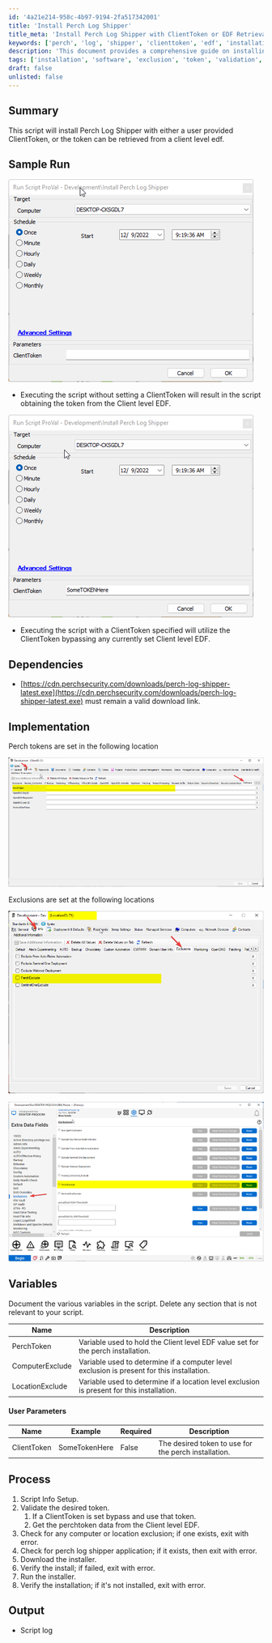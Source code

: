 ```yaml
---
id: '4a21e214-958c-4b97-9194-2fa517342001'
title: 'Install Perch Log Shipper'
title_meta: 'Install Perch Log Shipper with ClientToken or EDF Retrieval'
keywords: ['perch', 'log', 'shipper', 'clienttoken', 'edf', 'installation']
description: 'This document provides a comprehensive guide on installing Perch Log Shipper using either a user-provided ClientToken or retrieving the token from a client level EDF. It includes sample runs, dependencies, implementation details, variables, user parameters, and the process for successful installation.'
tags: ['installation', 'software', 'exclusion', 'token', 'validation', 'download']
draft: false
unlisted: false
---
```

## Summary

This script will install Perch Log Shipper with either a user provided ClientToken, or the token can be retrieved from a client level edf.

## Sample Run

![Sample Run 1](../../../static/img/Install-Perch-Log-Shipper/image_1.png)

- Executing the script without setting a ClientToken will result in the script obtaining the token from the Client level EDF.

![Sample Run 2](../../../static/img/Install-Perch-Log-Shipper/image_2.png)

- Executing the script with a ClientToken specified will utilize the ClientToken bypassing any currently set Client level EDF.

## Dependencies

- [https://cdn.perchsecurity.com/downloads/perch-log-shipper-latest.exe](https://cdn.perchsecurity.com/downloads/perch-log-shipper-latest.exe) must remain a valid download link.

## Implementation

Perch tokens are set in the following location

![Perch Token Location](../../../static/img/Install-Perch-Log-Shipper/image_3.png)

Exclusions are set at the following locations

![Exclusion Location 1](../../../static/img/Install-Perch-Log-Shipper/image_4.png)

![Exclusion Location 2](../../../static/img/Install-Perch-Log-Shipper/image_5.png)

## Variables

Document the various variables in the script. Delete any section that is not relevant to your script.

| Name            | Description                                                                 |
|-----------------|-----------------------------------------------------------------------------|
| PerchToken      | Variable used to hold the Client level EDF value set for the perch installation. |
| ComputerExclude | Variable used to determine if a computer level exclusion is present for this installation. |
| LocationExclude | Variable used to determine if a location level exclusion is present for this installation. |

#### User Parameters

| Name        | Example         | Required | Description                                        |
|-------------|------------------|----------|----------------------------------------------------|
| ClientToken | SomeTokenHere    | False    | The desired token to use for the perch installation. |

## Process

1. Script Info Setup.
2. Validate the desired token.
   1. If a ClientToken is set bypass and use that token.
   2. Get the perchtoken data from the Client level EDF.
3. Check for any computer or location exclusion; if one exists, exit with error.
4. Check for perch log shipper application; if it exists, then exit with error.
5. Download the installer.
6. Verify the install; if failed, exit with error.
7. Run the installer.
8. Verify the installation; if it's not installed, exit with error.

## Output

- Script log







